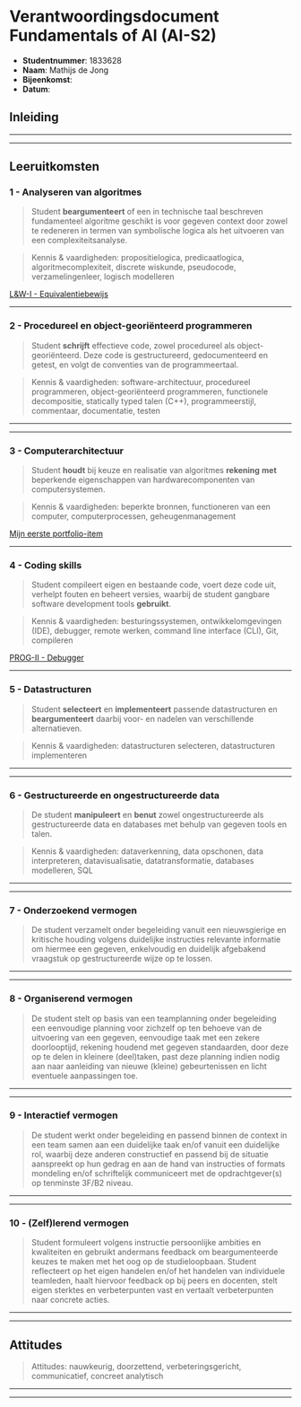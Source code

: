 # Verantwoordingsdocument[](title-id) Fundamentals of AI (AI-S2)


[comment]: # (Instructie: vul onderstaande velden in. 'Bijeenkomst' is peilmoment 1, peilmoment 2 of beslismoment.)

* **Studentnummer**: 1833628
* **Naam**: Mathijs de Jong
* **Bijeenkomst**:
* **Datum**:


## Inleiding

[comment]: # (Instructie: beschrijf in circa 200 woorden je ontwikkeling in de afgelopen periode. Doe dit in drie alinea's, waarin je achtereenvolgens antwoord geeft op de volgende vragen: 1. wat ging er goed in afgelopen periode; 2. wat kon er beter in afgelopen periode; 3. wat ga je komende periode vasthouden en/of verbeteren. Wees zo concreet mogelijk en geef voorbeelden.)

[comment]: # (Inleiding peilmoment 1)

---

[comment]: # (Inleiding peilmoment 2)

---

[comment]: # (Inleiding beslismoment)


## Leeruitkomsten

[comment]: # (Instructie: benoem per leeruitkomst de portfolio-items die deze leeruitkomst geheel of gedeeltelijk aantonen en die je afgelopen periode hebt opgeleverd. Let op: een portfolio-item telt alleen mee als deze aan de eisen voldoet, zoals beschreven op Canvas. Kort samengevat is een portfolio-item een product ingeleverd op Canvas, waarbij de verkregen feedback is verwerkt en die geaccordeerd is door een docent. Geef bij elk portfolio-item 1. de naam; 2. een link naar de inlevering op Canvas; 3. een link naar code in een repository, indien van toepassing; 4. een korte toelichting. Een toelichting is doorgaans *niet* nodig als je een voorgedefinieerd portfolio-item op niveau hebt voltooid. Scheid de peilmomenten met een horizontale streep.)


### 1 - Analyseren van algoritmes

> Student **beargumenteert** of een in technische taal beschreven fundamenteel algoritme geschikt is voor gegeven context door zowel te redeneren in termen van symbolische logica als het uitvoeren van een complexiteitsanalyse.

> Kennis & vaardigheden: propositielogica, predicaatlogica, algoritmecomplexiteit,  discrete wiskunde, pseudocode, verzamelingenleer, logisch modelleren

[comment]: # (Portfolio-items peilmoment 1)

[L&W-I - Equivalentiebewijs](https://canvas.hu.nl/courses/44855/assignments/328080/submissions/249041)

[comment]: # (Portfolio-items peilmoment 2)

---

[comment]: # (Portfolio-items beslismoment)



### 2 - Procedureel en object-georiënteerd programmeren

> Student **schrijft** effectieve code, zowel procedureel als  object-georiënteerd. Deze code is gestructureerd, gedocumenteerd en getest, en volgt de conventies van de programmeertaal.

> Kennis & vaardigheden: software-architectuur, procedureel programmeren, object-georiënteerd programmeren, functionele decompositie, statically typed talen (C++), programmeerstijl, commentaar, documentatie, testen

[comment]: # (Portfolio-items peilmoment 1)

---

[comment]: # (Portfolio-items peilmoment 2)

---

[comment]: # (Portfolio-items beslismoment)



### 3 - Computerarchitectuur

> Student **houdt** bij keuze en realisatie van algoritmes **rekening** **met** beperkende eigenschappen van hardwarecomponenten van computersystemen.

> Kennis & vaardigheden: beperkte bronnen, functioneren van een computer, computerprocessen, geheugenmanagement

[comment]: # (Portfolio-items peilmoment 1)

[Mijn eerste portfolio-item](https://canvas.hu.nl/courses/44855/assignments/339122)

[comment]: # (Portfolio-items peilmoment 2)

---

[comment]: # (Portfolio-items beslismoment)



### 4 - Coding skills

> Student compileert eigen en bestaande code, voert deze code uit, verhelpt fouten en beheert versies, waarbij de student gangbare software development tools **gebruikt**.

> Kennis & vaardigheden: besturingssystemen, ontwikkelomgevingen (IDE), debugger, remote werken, command line interface (CLI), Git, compileren

[comment]: # (Portfolio-items peilmoment 1)

[PROG-II - Debugger](https://canvas.hu.nl/courses/44855/assignments/328060/submissions/249041)

[comment]: # (Portfolio-items peilmoment 2)

---

[comment]: # (Portfolio-items beslismoment)


### 5 - Datastructuren

> Student **selecteert** en **implementeert** passende datastructuren en **beargumenteert** daarbij voor- en nadelen van verschillende alternatieven.

> Kennis & vaardigheden: datastructuren selecteren, datastructuren implementeren

[comment]: # (Portfolio-items peilmoment 1)

---

[comment]: # (Portfolio-items peilmoment 2)

---

[comment]: # (Portfolio-items beslismoment)


### 6 - Gestructureerde en ongestructureerde data

> De student **manipuleert** en **benut** zowel ongestructureerde als gestructureerde data en databases met behulp van gegeven tools en talen.

> Kennis & vaardigheden: dataverkenning, data opschonen, data interpreteren, datavisualisatie, datatransformatie, databases modelleren, SQL

[comment]: # (Portfolio-items peilmoment 1)

---

[comment]: # (Portfolio-items peilmoment 2)

---

[comment]: # (Portfolio-items beslismoment)


### 7 - Onderzoekend vermogen

> De student verzamelt onder begeleiding vanuit een nieuwsgierige en kritische houding volgens duidelijke instructies relevante informatie om hiermee een gegeven, enkelvoudig en duidelijk afgebakend vraagstuk op gestructureerde wijze op te lossen.

[comment]: # (Portfolio-items peilmoment 1)

---

[comment]: # (Portfolio-items peilmoment 2)

---

[comment]: # (Portfolio-items beslismoment)


### 8 - Organiserend vermogen

> De student stelt op basis van een teamplanning onder begeleiding een eenvoudige planning voor zichzelf op ten behoeve van de uitvoering van een gegeven, eenvoudige taak met een zekere doorlooptijd, rekening houdend met gegeven standaarden, door deze op te delen in kleinere (deel)taken, past deze planning indien nodig aan naar aanleiding van nieuwe (kleine) gebeurtenissen en licht eventuele aanpassingen toe.


[comment]: # (Portfolio-items peilmoment 1)

---

[comment]: # (Portfolio-items peilmoment 2)

---

[comment]: # (Portfolio-items beslismoment)



### 9 - Interactief vermogen

> De student werkt onder begeleiding en passend binnen de context in een team samen aan een duidelijke taak en/of vanuit een duidelijke rol, waarbij deze anderen constructief en passend bij de situatie aanspreekt op hun gedrag en aan de hand van instructies of formats mondeling en/of schriftelijk communiceert met de opdrachtgever(s) op tenminste 3F/B2 niveau.

[comment]: # (Portfolio-items peilmoment 1)

---

[comment]: # (Portfolio-items peilmoment 2)

---

[comment]: # (Portfolio-items beslismoment)


### 10 - (Zelf)lerend vermogen

> Student formuleert volgens instructie persoonlijke ambities en kwaliteiten en gebruikt andermans feedback om beargumenteerde keuzes te maken met het oog op de studieloopbaan. Student reflecteert op het eigen handelen en/of het handelen van individuele teamleden, haalt hiervoor feedback op bij peers en docenten, stelt eigen sterktes en verbeterpunten vast en vertaalt verbeterpunten naar concrete acties.

[comment]: # (Portfolio-items peilmoment 1)

---

[comment]: # (Portfolio-items peilmoment 2)

---

[comment]: # (Portfolio-items beslismoment)


## Attitudes

[comment]: # (Instructie: beschrijf voor minimaal één attitude hoe je je daar afgelopen periode in hebt ontwikkeld en hoe wij die houding kunnen terugzien in je werk. Aan het eind van het semester moeten alle attitudes hier eenmaal zijn beschreven. Scheid de peilmomenten met een horizontale streep. )

> Attitudes: nauwkeurig, doorzettend, verbeteringsgericht, communicatief, concreet analytisch

[comment]: # (Beschrijving attitudes peilmoment 1)

---

[comment]: # (Beschrijving attitudes peilmoment 2)

---

[comment]: # (Beschrijving attitudes beslismoment)

